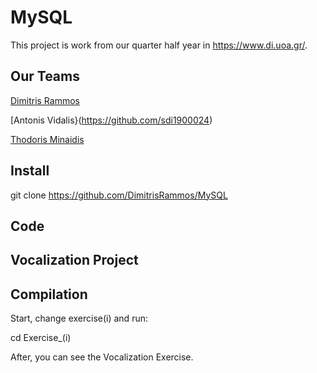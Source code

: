 # MySQL
This project is work from our quarter half year in https://www.di.uoa.gr/.

## Our Teams

[Dimitris Rammos](https://github.com/DimitrisRammos)

[Antonis Vidalis}(https://github.com/sdi1900024)

[Thodoris Minaidis](https://github.com/tminaidis9)

## Install

git clone https://github.com/DimitrisRammos/MySQL

## Code

## Vocalization Project

## Compilation

Start, change exercise(i) and run:

cd Exercise_(i)

After, you can see the Vocalization Exercise.
